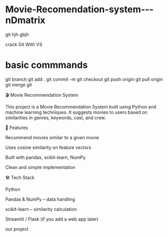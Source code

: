 # Movie-Recomendation-system---nDmatrix
git 
hjh
gbjh



crack Git With VS 
# basic commmands
 git branch
 git add .
 git commit -m
 git checkout
 git push origin 
 git pull origin
 git merge
 git 



🎬 Movie Recommendation System

This project is a Movie Recommendation System built using Python and machine learning techniques. It suggests movies to users based on similarities in genres, keywords, cast, and crew.

🚀 Features

Recommend movies similar to a given movie

Uses cosine similarity on feature vectors

Built with pandas, scikit-learn, NumPy

Clean and simple implementation

🛠️ Tech Stack

Python

Pandas & NumPy – data handling

scikit-learn – similarity calculation

Streamlit / Flask (if you add a web app later)


our project 